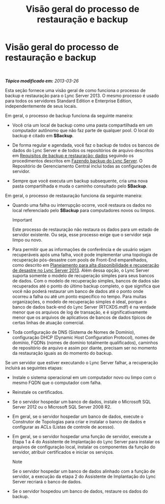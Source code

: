 ﻿---
title: Visão geral do processo de restauração e backup
TOCTitle: Visão geral do processo de restauração e backup
ms:assetid: e0f23b21-070f-4df5-b795-cea2f5338d85
ms:mtpsurl: https://technet.microsoft.com/pt-br/library/Hh202192(v=OCS.15)
ms:contentKeyID: 52057746
ms.date: 05/19/2016
mtps_version: v=OCS.15
ms.translationtype: HT
---

# Visão geral do processo de restauração e backup

 

_**Tópico modificado em:** 2013-03-26_

Esta seção fornece uma visão geral de como funciona o processo de backup e restauração para o Lync Server 2013. O mesmo processo é usado para todos os servidores Standard Edition e Enterprise Edition, independentemente de seus locais.

Em geral, o processo de backup funciona da seguinte maneira:

  - Você cria um local de backup como uma pasta compartilhada em um computador autônomo que não faz parte de qualquer pool. O local do backup é citado em **$Backup**.

  - De forma regular e agendada, você faz o backup de todos os bancos de dados do Lync Server e de todos os repositórios de arquivo descritos em [Requisitos de backup e restauração: dados](lync-server-2013-backup-and-restoration-requirements-data.md) seguindo os procedimentos descritos em [Fazendo backup do Lync Server](lync-server-2013-backing-up-lync-server.md). O Repositório de Gerenciamento Central inclui todas as configurações de servidor.

  - Sempre que você executa um backup subsequente, cria uma nova pasta compartilhada e muda o caminho consultado pelo **$Backup**.

Em geral, o processo de restauração funciona da seguinte maneira:

  - Quando uma falha ou interrupção ocorre, você restaura os dados no local referenciado pelo **$Backup** para computadores novos ou limpos.
    
    > [!IMPORTANT]  
    > Este processo de restauração não restaura os dados para um estado de servidor existente. Ou seja, esse processo exige que o servidor seja limpo ou novo.

  - Para permitir que as informações de conferência e de usuário sejam recuperáveis após uma falha, você pode implementar uma topologia de recuperação pós-desastre com pools de Front-End emparelhados, como descrito em [Planejamento para alta disponibilidade e recuperação de desastre no Lync Server 2013](lync-server-2013-planning-for-high-availability-and-disaster-recovery.md). Além dessa opção, o Lync Server suporta somente o modelo de recuperação simples para seus bancos de dados. Com o modelo de recuperação simples, bancos de dados são recuperados até o ponto do último backup completo, o que significa que você não poderá restaurar um banco de dados até o ponto onde ocorreu a falha ou até um ponto específico no tempo. Para muitas organizações, o modelo de recuperação simples é ideal, porque o banco de dados back-end do Lync Server (RTCXDS.mdf) é na verdade menor que os arquivos de log de transação, e é significativamente menor que os arquivos de aplicativos de bancos de dados típicos de certas linhas de atuação comercial.

  - Toda configuração de DNS (Sistema de Nomes de Domínio), configuração DHCP (Dynamic Host Configuration Protocol), nomes de domínio, FQDNs (nomes de domínio totalmente qualificados), caminhos de repositório de arquivo e assim por diante, precisam ser no momento da restauração iguais as do momento do backup.

Se um servidor que estiver executando o Lync Server falhar, a recuperação incluirá as seguintes etapas:

  - Instale o sistema operacional em um computador novo ou limpo com o mesmo FQDN que o computador com falha.

  - Reinstale os certificados.

  - Se o servidor hospedar um banco de dados, instale o Microsoft SQL Server 2012 ou o Microsoft SQL Server 2008 R2.

  - Em geral, se o servidor hospedar um banco de dados, execute o Construtor de Topologias para criar e instalar o banco de dados e configurar as ACLs (Listas de controle de acesso).

  - Em geral, se o servidor hospedar uma função de servidor, execute a Etapa 1 a 4 do Assistente de Implantação do Lync Server para instalar os arquivos de configuração local, instalar os componentes da função do servidor, atribuir certificados e iniciar os serviços.
    
    > [!NOTE]  
    > Se o servidor hospedar um banco de dados alinhado com a função de servidor, a execução da etapa 2 do Assistente de Implantação do Lync Server recriará o banco de dados.

  - Se o servidor hospedou um banco de dados, restaure os dados do backup.

